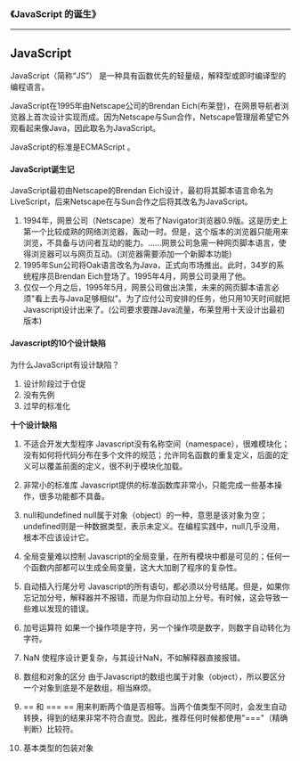 ### 《JavaScript 的诞生》
---
## JavaScript
JavaScript（简称“JS”） 是一种具有函数优先的轻量级，解释型或即时编译型的编程语言。

JavaScript在1995年由Netscape公司的Brendan Eich(布莱登)，在网景导航者浏览器上首次设计实现而成。因为Netscape与Sun合作，Netscape管理层希望它外观看起来像Java，因此取名为JavaScript。

JavaScript的标准是ECMAScript 。
#### JavaScript诞生记
JavaScript最初由Netscape的Brendan Eich设计，最初将其脚本语言命名为LiveScript，后来Netscape在与Sun合作之后将其改名为JavaScript。
1. 1994年，网景公司（Netscape）发布了Navigator浏览器0.9版。这是历史上第一个比较成熟的网络浏览器，轰动一时。但是，这个版本的浏览器只能用来浏览，不具备与访问者互动的能力。......网景公司急需一种网页脚本语言，使得浏览器可以与网页互动。(浏览器需要添加一个新脚本功能)
2. 1995年Sun公司将Oak语言改名为Java，正式向市场推出。此时，34岁的系统程序员Brendan Eich登场了。1995年4月，网景公司录用了他。
3. 仅仅一个月之后，1995年5月，网景公司做出决策，未来的网页脚本语言必须"看上去与Java足够相似"。为了应付公司安排的任务，他只用10天时间就把Javascript设计出来了。(公司要求要蹭Java流量，布莱登用十天设计出最初版本)
#### Javascript的10个设计缺陷
为什么JavaScript有设计缺陷？
1. 设计阶段过于仓促 
2. 没有先例
3. 过早的标准化

**十个设计缺陷**
1. 不适合开发大型程序
Javascript没有名称空间（namespace），很难模块化；没有如何将代码分布在多个文件的规范；允许同名函数的重复定义，后面的定义可以覆盖前面的定义，很不利于模块化加载。
2. 非常小的标准库
Javascript提供的标准函数库非常小，只能完成一些基本操作，很多功能都不具备。
3. null和undefined
null属于对象（object）的一种，意思是该对象为空；undefined则是一种数据类型，表示未定义。在编程实践中，null几乎没用，根本不应该设计它。
4. 全局变量难以控制
Javascript的全局变量，在所有模块中都是可见的；任何一个函数内部都可以生成全局变量，这大大加剧了程序的复杂性。
5. 自动插入行尾分号
Javascript的所有语句，都必须以分号结尾。但是，如果你忘记加分号，解释器并不报错，而是为你自动加上分号。有时候，这会导致一些难以发现的错误。
6. 加号运算符
如果一个操作项是字符，另一个操作项是数字，则数字自动转化为字符。
7. NaN
使程序设计更复杂，与其设计NaN，不如解释器直接报错。
8. 数组和对象的区分
由于Javascript的数组也属于对象（object），所以要区分一个对象到底是不是数组，相当麻烦。
9. == 和 ===
==  用来判断两个值是否相等。当两个值类型不同时，会发生自动转换，得到的结果非常不符合直觉。因此，推荐任何时候都使用"==="（精确判断）比较符。

10. 基本类型的包装对象





